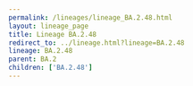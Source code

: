 ```yaml
---
permalink: /lineages/lineage_BA.2.48.html
layout: lineage_page
title: Lineage BA.2.48
redirect_to: ../lineage.html?lineage=BA.2.48
lineage: BA.2.48
parent: BA.2
children: ['BA.2.48']
---
```


